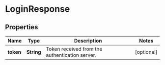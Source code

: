 

# LoginResponse

## Properties

Name | Type | Description | Notes
------------ | ------------- | ------------- | -------------
**token** | **String** | Token received from the authentication server. |  [optional]



